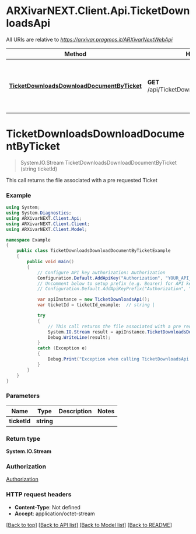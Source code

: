 # ARXivarNEXT.Client.Api.TicketDownloadsApi

All URIs are relative to *https://arxivar.pragmos.it/ARXivarNextWebApi*

Method | HTTP request | Description
------------- | ------------- | -------------
[**TicketDownloadsDownloadDocumentByTicket**](TicketDownloadsApi.md#ticketdownloadsdownloaddocumentbyticket) | **GET** /api/TicketDownloads/download/{ticketId} | This call returns the file associated with a pre requested Ticket


<a name="ticketdownloadsdownloaddocumentbyticket"></a>
# **TicketDownloadsDownloadDocumentByTicket**
> System.IO.Stream TicketDownloadsDownloadDocumentByTicket (string ticketId)

This call returns the file associated with a pre requested Ticket

### Example
```csharp
using System;
using System.Diagnostics;
using ARXivarNEXT.Client.Api;
using ARXivarNEXT.Client.Client;
using ARXivarNEXT.Client.Model;

namespace Example
{
    public class TicketDownloadsDownloadDocumentByTicketExample
    {
        public void main()
        {
            // Configure API key authorization: Authorization
            Configuration.Default.AddApiKey("Authorization", "YOUR_API_KEY");
            // Uncomment below to setup prefix (e.g. Bearer) for API key, if needed
            // Configuration.Default.AddApiKeyPrefix("Authorization", "Bearer");

            var apiInstance = new TicketDownloadsApi();
            var ticketId = ticketId_example;  // string | 

            try
            {
                // This call returns the file associated with a pre requested Ticket
                System.IO.Stream result = apiInstance.TicketDownloadsDownloadDocumentByTicket(ticketId);
                Debug.WriteLine(result);
            }
            catch (Exception e)
            {
                Debug.Print("Exception when calling TicketDownloadsApi.TicketDownloadsDownloadDocumentByTicket: " + e.Message );
            }
        }
    }
}
```

### Parameters

Name | Type | Description  | Notes
------------- | ------------- | ------------- | -------------
 **ticketId** | **string**|  | 

### Return type

**System.IO.Stream**

### Authorization

[Authorization](../README.md#Authorization)

### HTTP request headers

 - **Content-Type**: Not defined
 - **Accept**: application/octet-stream

[[Back to top]](#) [[Back to API list]](../README.md#documentation-for-api-endpoints) [[Back to Model list]](../README.md#documentation-for-models) [[Back to README]](../README.md)

